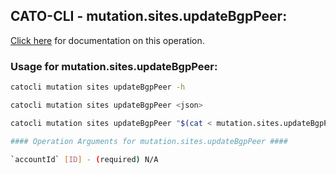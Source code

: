 
## CATO-CLI - mutation.sites.updateBgpPeer:
[Click here](https://api.catonetworks.com/documentation/#mutation-mutation.sites.updateBgpPeer) for documentation on this operation.

### Usage for mutation.sites.updateBgpPeer:

```bash
catocli mutation sites updateBgpPeer -h

catocli mutation sites updateBgpPeer <json>

catocli mutation sites updateBgpPeer "$(cat < mutation.sites.updateBgpPeer.json)"

#### Operation Arguments for mutation.sites.updateBgpPeer ####

`accountId` [ID] - (required) N/A    

